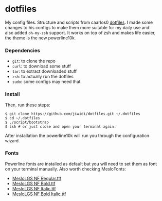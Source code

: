 # dotfiles
My config files. Structure and scripts from caarlos0 [dotfiles](https://github.com/caarlos0/dotfiles). I made some changes to his configs to make them more suitable for my daily use and also added `oh-my-zsh` support. It works on top of zsh and makes life easier, the theme is the new powerline10k.

### Dependencies
- `git`: to clone the repo
- `curl`: to download some stuff
- `tar`: to extract downloaded stuff
- `zsh`: to actually run the dotfiles
- `sudo`: some configs may need that
### Install

Then, run these steps:

```console
$ git clone https://github.com/jiwidi/dotfiles.git ~/.dotfiles
$ cd ~/.dotfiles
$ ./script/bootstrap
$ zsh # or just close and open your terminal again.
```

After installation the powerline10k will run you through the configuration wizard.

### Fonts
Powerline fonts are installed as default but you will need to set them as font on your terminal manually. Also worth checking MesloFonts:

- [MesloLGS NF Regular.ttf](
    https://github.com/romkatv/powerlevel10k-media/raw/master/MesloLGS%20NF%20Regular.ttf)
- [MesloLGS NF Bold.ttf](
    https://github.com/romkatv/powerlevel10k-media/raw/master/MesloLGS%20NF%20Bold.ttf)
- [MesloLGS NF Italic.ttf](
    https://github.com/romkatv/powerlevel10k-media/raw/master/MesloLGS%20NF%20Italic.ttf)
- [MesloLGS NF Bold Italic.ttf](
    https://github.com/romkatv/powerlevel10k-media/raw/master/MesloLGS%20NF%20Bold%20Italic.ttf)
